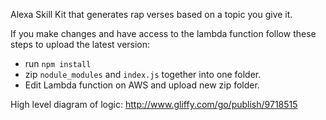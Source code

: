 Alexa Skill Kit that generates rap verses based on a topic you give it.

If you make changes and have access to the lambda function follow these steps to upload the latest version:

* run `npm install`
* zip `nodule_modules` and `index.js` together into one folder.
* Edit Lambda function on AWS and upload new zip folder.

High level diagram of logic: http://www.gliffy.com/go/publish/9718515
